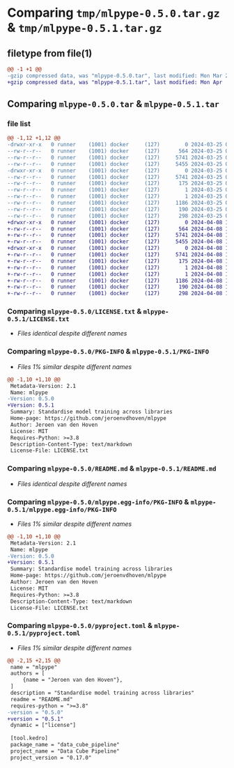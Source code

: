 # Comparing `tmp/mlpype-0.5.0.tar.gz` & `tmp/mlpype-0.5.1.tar.gz`

## filetype from file(1)

```diff
@@ -1 +1 @@
-gzip compressed data, was "mlpype-0.5.0.tar", last modified: Mon Mar 25 08:14:35 2024, max compression
+gzip compressed data, was "mlpype-0.5.1.tar", last modified: Mon Apr  8 18:31:45 2024, max compression
```

## Comparing `mlpype-0.5.0.tar` & `mlpype-0.5.1.tar`

### file list

```diff
@@ -1,12 +1,12 @@
-drwxr-xr-x   0 runner    (1001) docker     (127)        0 2024-03-25 08:14:35.154028 mlpype-0.5.0/
--rw-r--r--   0 runner    (1001) docker     (127)      564 2024-03-25 08:11:32.000000 mlpype-0.5.0/LICENSE.txt
--rw-r--r--   0 runner    (1001) docker     (127)     5741 2024-03-25 08:14:35.154028 mlpype-0.5.0/PKG-INFO
--rw-r--r--   0 runner    (1001) docker     (127)     5455 2024-03-25 08:11:32.000000 mlpype-0.5.0/README.md
-drwxr-xr-x   0 runner    (1001) docker     (127)        0 2024-03-25 08:14:35.154028 mlpype-0.5.0/mlpype.egg-info/
--rw-r--r--   0 runner    (1001) docker     (127)     5741 2024-03-25 08:14:35.000000 mlpype-0.5.0/mlpype.egg-info/PKG-INFO
--rw-r--r--   0 runner    (1001) docker     (127)      175 2024-03-25 08:14:35.000000 mlpype-0.5.0/mlpype.egg-info/SOURCES.txt
--rw-r--r--   0 runner    (1001) docker     (127)        1 2024-03-25 08:14:35.000000 mlpype-0.5.0/mlpype.egg-info/dependency_links.txt
--rw-r--r--   0 runner    (1001) docker     (127)        1 2024-03-25 08:14:35.000000 mlpype-0.5.0/mlpype.egg-info/top_level.txt
--rw-r--r--   0 runner    (1001) docker     (127)     1186 2024-03-25 08:11:32.000000 mlpype-0.5.0/pyproject.toml
--rw-r--r--   0 runner    (1001) docker     (127)      190 2024-03-25 08:14:35.154028 mlpype-0.5.0/setup.cfg
--rw-r--r--   0 runner    (1001) docker     (127)      298 2024-03-25 08:11:32.000000 mlpype-0.5.0/setup.py
+drwxr-xr-x   0 runner    (1001) docker     (127)        0 2024-04-08 18:31:45.016530 mlpype-0.5.1/
+-rw-r--r--   0 runner    (1001) docker     (127)      564 2024-04-08 18:29:22.000000 mlpype-0.5.1/LICENSE.txt
+-rw-r--r--   0 runner    (1001) docker     (127)     5741 2024-04-08 18:31:45.016530 mlpype-0.5.1/PKG-INFO
+-rw-r--r--   0 runner    (1001) docker     (127)     5455 2024-04-08 18:29:22.000000 mlpype-0.5.1/README.md
+drwxr-xr-x   0 runner    (1001) docker     (127)        0 2024-04-08 18:31:45.016530 mlpype-0.5.1/mlpype.egg-info/
+-rw-r--r--   0 runner    (1001) docker     (127)     5741 2024-04-08 18:31:45.000000 mlpype-0.5.1/mlpype.egg-info/PKG-INFO
+-rw-r--r--   0 runner    (1001) docker     (127)      175 2024-04-08 18:31:45.000000 mlpype-0.5.1/mlpype.egg-info/SOURCES.txt
+-rw-r--r--   0 runner    (1001) docker     (127)        1 2024-04-08 18:31:45.000000 mlpype-0.5.1/mlpype.egg-info/dependency_links.txt
+-rw-r--r--   0 runner    (1001) docker     (127)        1 2024-04-08 18:31:45.000000 mlpype-0.5.1/mlpype.egg-info/top_level.txt
+-rw-r--r--   0 runner    (1001) docker     (127)     1186 2024-04-08 18:29:22.000000 mlpype-0.5.1/pyproject.toml
+-rw-r--r--   0 runner    (1001) docker     (127)      190 2024-04-08 18:31:45.020530 mlpype-0.5.1/setup.cfg
+-rw-r--r--   0 runner    (1001) docker     (127)      298 2024-04-08 18:29:22.000000 mlpype-0.5.1/setup.py
```

### Comparing `mlpype-0.5.0/LICENSE.txt` & `mlpype-0.5.1/LICENSE.txt`

 * *Files identical despite different names*

### Comparing `mlpype-0.5.0/PKG-INFO` & `mlpype-0.5.1/PKG-INFO`

 * *Files 1% similar despite different names*

```diff
@@ -1,10 +1,10 @@
 Metadata-Version: 2.1
 Name: mlpype
-Version: 0.5.0
+Version: 0.5.1
 Summary: Standardise model training across libraries
 Home-page: https://github.com/jeroenvdhoven/mlpype
 Author: Jeroen van den Hoven
 License: MIT
 Requires-Python: >=3.8
 Description-Content-Type: text/markdown
 License-File: LICENSE.txt
```

### Comparing `mlpype-0.5.0/README.md` & `mlpype-0.5.1/README.md`

 * *Files identical despite different names*

### Comparing `mlpype-0.5.0/mlpype.egg-info/PKG-INFO` & `mlpype-0.5.1/mlpype.egg-info/PKG-INFO`

 * *Files 1% similar despite different names*

```diff
@@ -1,10 +1,10 @@
 Metadata-Version: 2.1
 Name: mlpype
-Version: 0.5.0
+Version: 0.5.1
 Summary: Standardise model training across libraries
 Home-page: https://github.com/jeroenvdhoven/mlpype
 Author: Jeroen van den Hoven
 License: MIT
 Requires-Python: >=3.8
 Description-Content-Type: text/markdown
 License-File: LICENSE.txt
```

### Comparing `mlpype-0.5.0/pyproject.toml` & `mlpype-0.5.1/pyproject.toml`

 * *Files 1% similar despite different names*

```diff
@@ -2,15 +2,15 @@
 name = "mlpype"
 authors = [
     {name = "Jeroen van den Hoven"},
 ]
 description = "Standardise model training across libraries"
 readme = "README.md"
 requires-python = ">=3.8"
-version = "0.5.0"
+version = "0.5.1"
 dynamic = ["license"]
 
 [tool.kedro]
 package_name = "data_cube_pipeline"
 project_name = "Data Cube Pipeline"
 project_version = "0.17.0"
```

